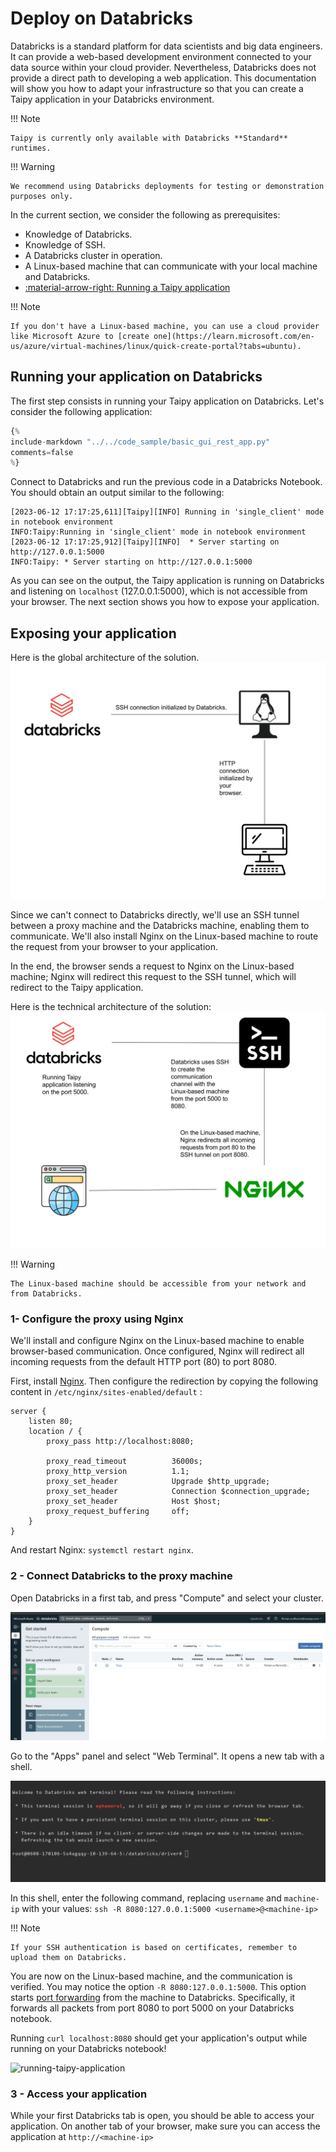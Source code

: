 # Deploy on Databricks

Databricks is a standard platform for data scientists and big data engineers. It can provide a web-based development environment connected to your data source within your cloud provider. Nevertheless, Databricks does not provide a direct path to developing a web application. This documentation will show you how to adapt your infrastructure so that you can create a Taipy application in your Databricks environment.

!!! Note

    Taipy is currently only available with Databricks **Standard** runtimes.

!!! Warning

    We recommend using Databricks deployments for testing or demonstration purposes only.

In the current section, we consider the following as prerequisites:

- Knowledge of Databricks.
- Knowledge of SSH.
- A Databricks cluster in operation.
- A Linux-based machine that can communicate with your local machine and Databricks.
- [:material-arrow-right: Running a Taipy application](../../run/index.md)

!!! Note

    If you don't have a Linux-based machine, you can use a cloud provider like Microsoft Azure to [create one](https://learn.microsoft.com/en-us/azure/virtual-machines/linux/quick-create-portal?tabs=ubuntu).

## Running your application on Databricks

The first step consists in running your Taipy application on Databricks.
Let's consider the following application:

```python linenums="1"
{%
include-markdown "../../code_sample/basic_gui_rest_app.py"
comments=false
%}
```

Connect to Databricks and run the previous code in a Databricks Notebook. You should obtain an output similar to the following:
```
[2023-06-12 17:17:25,611][Taipy][INFO] Running in 'single_client' mode in notebook environment
INFO:Taipy:Running in 'single_client' mode in notebook environment
[2023-06-12 17:17:25,912][Taipy][INFO]  * Server starting on http://127.0.0.1:5000
INFO:Taipy: * Server starting on http://127.0.0.1:5000
```


As you can see on the output, the Taipy application is running on Databricks and listening on `localhost`
(127.0.0.1:5000), which is not accessible from your browser. The next section shows you how to expose your application.


## Exposing your application

Here is the global architecture of the solution.
![Global architecture](./images/global-architecture.svg)

Since we can't connect to Databricks directly, we'll use an SSH tunnel between a proxy machine and the
Databricks machine, enabling them to communicate.
We'll also install Nginx on the Linux-based machine to route the request from your browser to your application.

In the end, the browser sends a request to Nginx on the Linux-based machine; Nginx will redirect this request to the SSH tunnel, which will redirect to the Taipy application.

Here is the technical architecture of the solution:
![Technical architecture](./images/technical-architecture.svg)

!!! Warning

    The Linux-based machine should be accessible from your network and from Databricks.

### 1- Configure the proxy using Nginx

We'll install and configure Nginx on the Linux-based machine to enable browser-based communication.
Once configured, Nginx will redirect all incoming requests from the default HTTP port (80) to port 8080.

First, install [Nginx](https://www.nginx.com/resources/wiki/start/topics/tutorials/install/). Then configure the redirection by copying the following content in `/etc/nginx/sites-enabled/default` :
```
server {
    listen 80;
    location / {
        proxy_pass http://localhost:8080;

        proxy_read_timeout          36000s;
        proxy_http_version          1.1;
        proxy_set_header            Upgrade $http_upgrade;
        proxy_set_header            Connection $connection_upgrade;
        proxy_set_header            Host $host;
        proxy_request_buffering     off;
    }
}
```

And restart Nginx: `systemctl restart nginx`.

### 2 - Connect Databricks to the proxy machine

Open Databricks in a first tab, and press "Compute" and select your cluster.

![databricks-clusters](images/databricks-clusters.png)

Go to the "Apps" panel and select "Web Terminal". It opens a new tab with a shell.

![running-taipy-application](images/databricks-shell.png)

In this shell, enter the following command, replacing `username` and `machine-ip` with your values:
```ssh -R 8080:127.0.0.1:5000 <username>@<machine-ip>```

!!! Note

    If your SSH authentication is based on certificates, remember to upload them on Databricks.

You are now on the Linux-based machine, and the communication is verified. You may notice the option
`-R 8080:127.0.0.1:5000`. This option starts
[port forwarding](https://www.ssh.com/academy/ssh/tunneling-example) from the machine to Databricks.
Specifically, it forwards all packets from port 8080 to port 5000 on your Databricks notebook.

Running `curl localhost:8080` should get your application's output while running on your Databricks notebook!

![running-taipy-application](images/curl-app.png)

### 3 - Access your application

While your first Databricks tab is open, you should be able to access your application.
On another tab of your browser, make sure you can access the application at `http://<machine-ip>`
